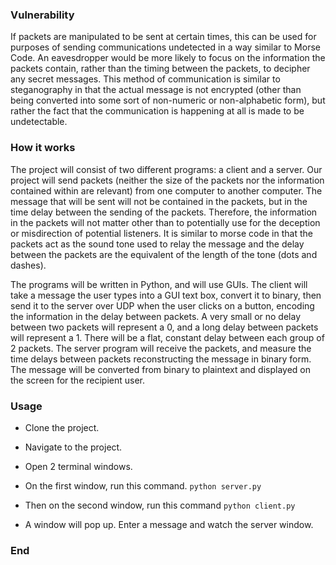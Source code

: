 ### Vulnerability
If packets are manipulated to be sent at certain times, this can be used for purposes of sending communications undetected in a way similar to Morse Code. An eavesdropper would be more likely to focus on the information the packets contain, rather than the timing between the packets, to decipher any secret messages. This method of communication is similar to steganography in that the actual message is not encrypted (other than being converted into some sort of non-numeric or non-alphabetic form), but rather the fact that the communication is happening at all is made to be undetectable.
### How it works
The project will consist of two different programs: a client and a server. Our project will send packets (neither the size of the packets nor the information contained within are relevant) from one computer to another computer. The message that will be sent will not be contained in the packets, but in the time delay between the sending of the packets. Therefore, the information in the packets will not matter other than to potentially use for the deception or misdirection of potential listeners. It is similar to morse code in that the packets act as the sound tone used to relay the message and the delay between the packets are the equivalent of the length of the tone (dots and dashes).

The programs will be written in Python, and will use GUIs. The client will take a message the user types into a GUI text box, convert it to binary, then send it to the server over UDP when the user clicks on a button, encoding the information in the delay between packets. A very small or no delay between two packets will represent a 0, and a long delay between packets will represent a 1. There will be a flat, constant delay between each group of 2 packets. The server program will receive the packets, and measure the time delays between packets reconstructing the message in binary form. The message will be converted from binary to plaintext and displayed on the screen for the  recipient user.
### Usage
* Clone the project.
* Navigate to the project.
* Open 2 terminal windows.
* On the first window, run this command.
`python server.py`

* Then on the second window, run this command
`python client.py`
* A window will pop up. Enter a message and watch the server window.

### End